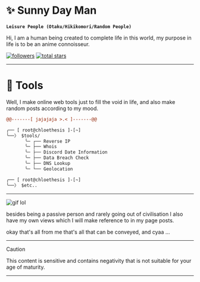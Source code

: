# ✨ Sunny Day Man

**`Leisure People (Otaku/Hikikomori/Random People)`**

Hi, I am a human being created to complete life in this world, my purpose in life is to be an anime connoisseur. 

<p align="left">
      <a href="https://github.com/chloethesis?tab=followers">
         <img alt="followers" title="Follow me on Github" src="https://custom-icon-badges.demolab.com/github/followers/chloethesis?color=236ad3&labelColor=1155ba&style=for-the-badge&logo=person-add&label=Follow&logoColor=white"/></a>
      <a href="https://github.com/chloethesis?tab=repositories&sort=stargazers">
         <img alt="total stars" title="Total stars on GitHub" src="https://custom-icon-badges.demolab.com/github/stars/chloethesis?color=55960c&style=for-the-badge&labelColor=488207&logo=star"/></a>
   </p>
   
---

# 📂 Tools

Well, I make online web tools just to fill the void in life, and also make random posts according to my mood.

```diff
@@-------[ jajajaja >.< ]-------@@

╭── [ root@chloethesis ]-[~]
╰──〉 $tools/
       ╰─ ┌── Reverse IP
       ╰─ ├── Whois
       ╰─ ├── Discord Date Information
       ╰─ ├── Data Breach Check
       ╰─ ├── DNS Lookup
       ╰─ └── Geolocation

╭── [ root@chloethesis ]-[~]
╰──〉 $etc..


```

---

<img src="https://media.moddb.com/cache/images/games/1/39/38888/thumb_620x2000/Ultima.gif" alt="gif lol">

besides being a passive person and rarely going out of civilisation I also have my own views which I will make reference to in my page posts.

okay that's all from me that's all that can be conveyed, and cyaa ...

---

> [!CAUTION]
> This content is sensitive and contains negativity that is not suitable for your age of maturity.

---
